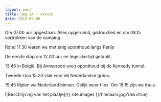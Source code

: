 ```yaml
---
layout: post
title: Dag 14 - xxxxxx
date: 2022-09-08
---
```

Om 07.00 uur opgestaan. Alles opgeruimd, gedouxhed en om 08.15 vertrokken van de camping.

Rond 11 30 waren we met enig oponthoud langs Parijs 

 De eerste stop om 12.00 uur en tegelijkertijd getankt.
 
 13.45 in België. Bij Antwerpen even oponthoud bij de Kennedy tunnel.
 
Tweede stop 15.20 vlak voor de Nederlandse grens.

15.45 Rijden we Nederland binnen. Gelijk weer files. Om 18.15 zijn we thuis.


![Beschrijving van het plaatje]({{ site.images }}/filenaam.jpg?raw=true)